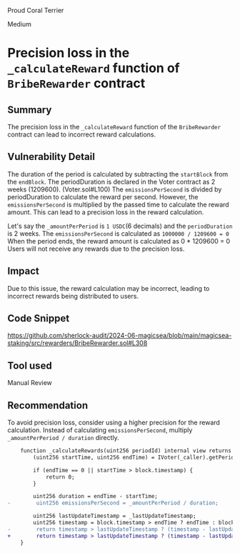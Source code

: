 Proud Coral Terrier

Medium

# Precision loss in the `_calculateReward` function of `BribeRewarder` contract


## Summary
The precision loss in the `_calculateReward` function of the `BribeRewarder` contract can lead to incorrect reward calculations.

## Vulnerability Detail
The duration of the period is calculated by subtracting the `startBlock` from the `endBlock`.
The periodDuration is declared in the Voter contract as 2 weeks (1209600). (Voter.sol#L100)
The `emissionsPerSecond` is divided by periodDuration to calculate the reward per second.
However, the `emissionsPerSecond` is multiplied by the passed time to calculate the reward amount.
This can lead to a precision loss in the reward calculation.

Let's say the `_amountPerPeriod` is `1 USDC`(6 decimals) and the `periodDuration` is 2 weeks.
The `emissionsPerSecond` is calculated as `1000000 / 1209600 = 0`
When the period ends, the reward amount is calculated as 0 * 1209600 = 0
Users will not receive any rewards due to the precision loss.

## Impact
Due to this issue, the reward calculation may be incorrect, leading to incorrect rewards being distributed to users.

## Code Snippet
https://github.com/sherlock-audit/2024-06-magicsea/blob/main/magicsea-staking/src/rewarders/BribeRewarder.sol#L308

## Tool used
Manual Review

## Recommendation
To avoid precision loss, consider using a higher precision for the reward calculation.
Instead of calculating `emissionsPerSecond`, multiply `_amountPerPeriod / duration` directly.

```diff
    function _calculateRewards(uint256 periodId) internal view returns (uint256) {
        (uint256 startTime, uint256 endTime) = IVoter(_caller).getPeriodStartEndtime(periodId);

        if (endTime == 0 || startTime > block.timestamp) {
            return 0;
        }

        uint256 duration = endTime - startTime;
-        uint256 emissionsPerSecond = _amountPerPeriod / duration;

        uint256 lastUpdateTimestamp = _lastUpdateTimestamp;
        uint256 timestamp = block.timestamp > endTime ? endTime : block.timestamp;
-        return timestamp > lastUpdateTimestamp ? (timestamp - lastUpdateTimestamp) * emissionsPerSecond : 0;
+        return timestamp > lastUpdateTimestamp ? (timestamp - lastUpdateTimestamp) * _amountPerPeriod / duration : 0;
    }
```